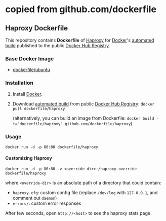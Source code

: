 # copied from github.com/dockerfile
## Haproxy Dockerfile


This repository contains **Dockerfile** of [Haproxy](http://haproxy.1wt.eu/) for [Docker](https://www.docker.com/)'s [automated build](https://registry.hub.docker.com/u/dockerfile/haproxy/) published to the public [Docker Hub Registry](https://registry.hub.docker.com/).


### Base Docker Image

* [dockerfile/ubuntu](http://dockerfile.github.io/#/ubuntu)


### Installation

1. Install [Docker](https://www.docker.com/).

2. Download [automated build](https://registry.hub.docker.com/u/dockerfile/haproxy/) from public [Docker Hub Registry](https://registry.hub.docker.com/): `docker pull dockerfile/haproxy`

   (alternatively, you can build an image from Dockerfile: `docker build -t="dockerfile/haproxy" github.com/dockerfile/haproxy`)


### Usage

    docker run -d -p 80:80 dockerfile/haproxy

#### Customizing Haproxy

    docker run -d -p 80:80 -v <override-dir>:/haproxy-override dockerfile/haproxy

where `<override-dir>` is an absolute path of a directory that could contain:

  - `haproxy.cfg`: custom config file (replace `/dev/log` with `127.0.0.1`, and comment out `daemon`)
  - `errors/`: custom error responses

After few seconds, open `http://<host>` to see the haproxy stats page.
